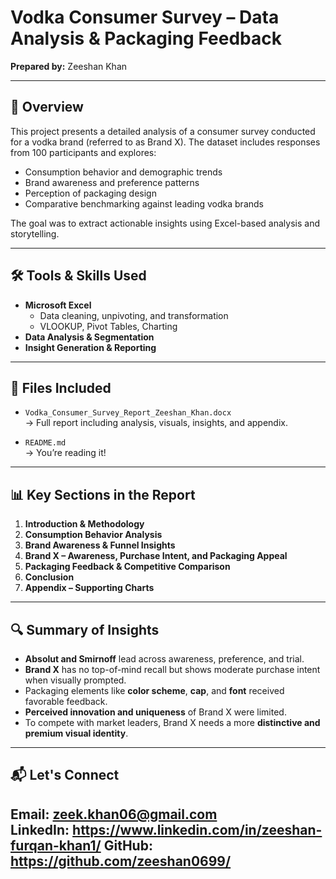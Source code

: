 # Vodka Consumer Survey – Data Analysis & Packaging Feedback  
**Prepared by:** Zeeshan Khan

---

## 📌 Overview

This project presents a detailed analysis of a consumer survey conducted for a vodka brand (referred to as Brand X). The dataset includes responses from 100 participants and explores:

- Consumption behavior and demographic trends
- Brand awareness and preference patterns
- Perception of packaging design
- Comparative benchmarking against leading vodka brands

The goal was to extract actionable insights using Excel-based analysis and storytelling.

---

## 🛠️ Tools & Skills Used

- **Microsoft Excel**
  - Data cleaning, unpivoting, and transformation
  - VLOOKUP, Pivot Tables, Charting
- **Data Analysis & Segmentation**
- **Insight Generation & Reporting**

---

## 📁 Files Included

- `Vodka_Consumer_Survey_Report_Zeeshan_Khan.docx`  
  → Full report including analysis, visuals, insights, and appendix.

- `README.md`  
  → You’re reading it!

---

## 📊 Key Sections in the Report

1. **Introduction & Methodology**
2. **Consumption Behavior Analysis**
3. **Brand Awareness & Funnel Insights**
4. **Brand X – Awareness, Purchase Intent, and Packaging Appeal**
5. **Packaging Feedback & Competitive Comparison**
6. **Conclusion**
7. **Appendix – Supporting Charts**

---

## 🔍 Summary of Insights

- **Absolut and Smirnoff** lead across awareness, preference, and trial.
- **Brand X** has no top-of-mind recall but shows moderate purchase intent when visually prompted.
- Packaging elements like **color scheme**, **cap**, and **font** received favorable feedback.
- **Perceived innovation and uniqueness** of Brand X were limited.
- To compete with market leaders, Brand X needs a more **distinctive and premium visual identity**.

---

## 📬 Let's Connect

**Email:** zeek.khan06@gmail.com  
**LinkedIn:**  https://www.linkedin.com/in/zeeshan-furqan-khan1/ 
**GitHub:** https://github.com/zeeshan0699/
---
